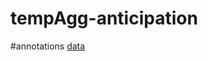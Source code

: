 # tempAgg-anticipation

#annotations
[data](https://drive.google.com/drive/folders/1i_JsDmFt_sQ1T5ohEPAkCyyUkrJnY-rL?usp=sharing)
